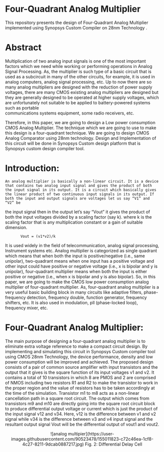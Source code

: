 # Four-Quadrant Analog Multiplier
This repository presents the design of Four-Quadrant Analog Multiplier implemented using Synopsys Custom Compiler on 28nm Technology .

# Abstract
   Multiplication of two analog input signals is one of the most important factors which we need while working or performing operations in Analog Signal Processing. As, the
   multiplier is such type of a basic circuit that is used as a subcircuit in many of the other circuits, for example, it is used in analog computers, analog signal processing,
   etc. Up to now there are so many analog multipliers are designed with the reduction of power supply voltages, there are many CMOS existing analog multipliers are designed but 
   they are generally designed to be operated at higher supply voltages, which are unfortunately not suitable to be applied to battery-powered systems such as portable  
   communications systems equipment, some radio receivers, etc. 
   
   Therefore, in this paper, we are going to design a Low power consumption CMOS Analog Multiplier. The technique which we are going to use to make this design is a four-quadrant 
   technique. We are going to design CMOS Analog Comparator using 28nm technology. Design and Implementation of this circuit will be done in Synopsys Custom design platform that 
   is Synopsys custom design compiler tool.
   
# Introduction:
    An analog multiplier is basically a non-linear circuit. It is a device that contains two analog input signal and gives the product of both the input signal in its output. It is a circuit which basically gives the linear product of two continuous input signals in its output. If both the input and output signals are voltages let us say “V1” and “V2” be
the input signal then in the output let’s say “Vout” it gives the product of both the input voltages divided by a scaling factor (say k). where k is the scaling factor that is 
any multiplication constant or a gain of suitable dimension.


           Vout = (v1*v2)/k

   It is used widely in the field of telecommunication, analog signal processing, Instrument systems etc. Analog multiplier is categorized as single quadrant which means that when
both the input is positive/negative (i.e., same unipolar), two-quadrant means when one input has a positive voltage and other input could have positive or negative voltage (i.e., 
x is bipolar and y is unipolar), four-quadrant multiplier means when both the input is either positive or negative (i.e., when x is bipolar and y is also bipolar). 
So, in this paper, we are going to make the CMOS low power consumption analog multiplier of four-quadrant multiplier. As, four-quadrant analog multiplier is a very useful basic
building block in many circuits like adaptive filters, phase-frequency detection, frequency double, function generator, frequency shifters, etc. It is also used in modulation, pll
(phase-locked loop), frequency mixer, etc.

# Four-Quadrant Analog Multiplier:

   The main purpose of designing a four-quadrant analog multiplier is to eliminate extra voltage reference to make a compact circuit design. By implementing and simulating this
circuit in Synopsys Custom compiler tool using CMOS 28nm Technology, the device performance, density and low power consumption will be improved and achieved. The proposed design
consists of a pair of common source amplifier with input transistors and the output that it gives is the square function of its input voltages v1 and v2. It contains a total of
10 transistors in which 8 are PMOS and 2 are comprised of NMOS including two resistors R1 and R2 to make the transistor to work in the proper region and the value of resistors
has to be taken accordingly at the time of the simulation.  Transistor m1 to m8 acts as a non-linear cancellation path in a square root circuit. The output which comes from
transistors m9 and m10 are directly going into the square root circuit block to produce differential output voltage or current which is just the product of the input signal v12
and v34. Here, v12 is the difference between v1 and v2 signal while v34 is the difference between v3 and v4 input signal and the resultant output signal Vout will be the
differential output of vout1 and vout2.

<p align="center">
  ![analog multipier](https://user-images.githubusercontent.com/90523478/155011823-c72c46ea-1cf8-4c27-8211-9dcab0887217.jpg)
  Fig. 2: Differential Delay Cell
</p>
<p>



